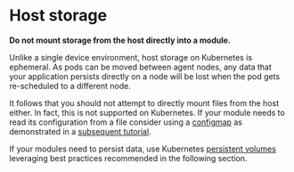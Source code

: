 # Host storage

**Do not mount storage from the host directly into a module.**

Unlike a single device environment, host storage on Kubernetes is ephemeral. 
As pods can be moved between agent nodes, any data that your application 
persists directly on a node will be lost when the pod gets re-scheduled to a 
different node. 

It follows that you should not attempt to directly mount files from the host
either. In fact, this is not supported on Kubernetes. If your module needs to 
read its configuration from a file consider using a [configmap](https://kubernetes.io/docs/concepts/configuration/configmap/)
as demonstrated in a [subsequent tutorial](../../examples/configmaps.html). 

If your modules need to persist data, use Kubernetes [persistent volumes](https://kubernetes.io/docs/concepts/storage/persistent-volumes/)
leveraging best practices recommended in the following section.
